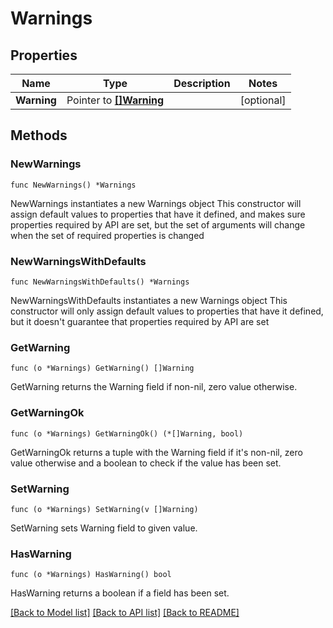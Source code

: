 # Warnings

## Properties

Name | Type | Description | Notes
------------ | ------------- | ------------- | -------------
**Warning** | Pointer to [**[]Warning**](Warning.md) |  | [optional] 

## Methods

### NewWarnings

`func NewWarnings() *Warnings`

NewWarnings instantiates a new Warnings object
This constructor will assign default values to properties that have it defined,
and makes sure properties required by API are set, but the set of arguments
will change when the set of required properties is changed

### NewWarningsWithDefaults

`func NewWarningsWithDefaults() *Warnings`

NewWarningsWithDefaults instantiates a new Warnings object
This constructor will only assign default values to properties that have it defined,
but it doesn't guarantee that properties required by API are set

### GetWarning

`func (o *Warnings) GetWarning() []Warning`

GetWarning returns the Warning field if non-nil, zero value otherwise.

### GetWarningOk

`func (o *Warnings) GetWarningOk() (*[]Warning, bool)`

GetWarningOk returns a tuple with the Warning field if it's non-nil, zero value otherwise
and a boolean to check if the value has been set.

### SetWarning

`func (o *Warnings) SetWarning(v []Warning)`

SetWarning sets Warning field to given value.

### HasWarning

`func (o *Warnings) HasWarning() bool`

HasWarning returns a boolean if a field has been set.


[[Back to Model list]](../README.md#documentation-for-models) [[Back to API list]](../README.md#documentation-for-api-endpoints) [[Back to README]](../README.md)


